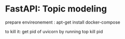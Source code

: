 # FastAPI: Topic modeling
prepare envireonement : 
apt-get install docker-compose

to kill it: get pid of uvicorn by running top
kill pid
